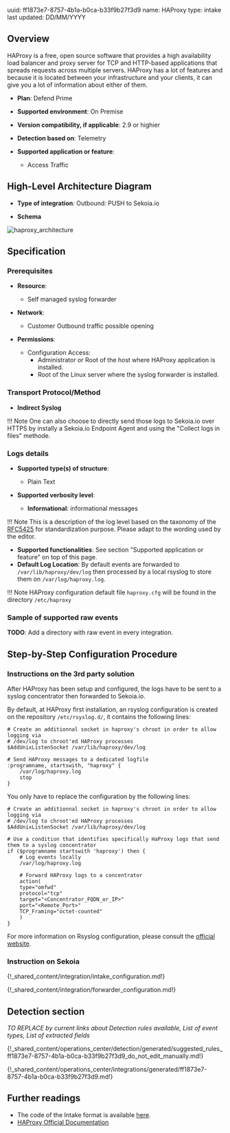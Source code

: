 uuid: ff1873e7-8757-4b1a-b0ca-b33f9b27f3d9
name: HAProxy
type: intake
last updated: DD/MM/YYYY

## Overview

HAProxy is a free, open source software that provides a high availability load balancer and proxy server for TCP and HTTP-based applications that spreads requests across multiple servers. HAProxy has a lot of features and because it is located between your infrastructure and your clients, it can give you a lot of information about either of them.

- **Plan**: Defend Prime
- **Supported environment**: On Premise
- **Version compatibility, if applicable**: 2.9 or highier

- **Detection based on**: Telemetry
- **Supported application or feature**:
    - Access Traffic

## High-Level Architecture Diagram

- **Type of integration**: Outbound: PUSH to Sekoia.io

- **Schema**

![haproxy_architecture](/assets/integration/haproxy_architecture.png)

## Specification

### Prerequisites

- **Resource**:
    - Self managed syslog forwarder

- **Network**:
    - Customer Outbound traffic possible opening

- **Permissions**:
    - Configuration Access:
        - Administrator or Root of the host where HAProxy application is installed.
        - Root of the Linux server where the syslog forwarder is installed.

### Transport Protocol/Method

- **Indirect Syslog**

!!! Note
    One can also choose to directly send those logs to Sekoia.io over HTTPS by instally a Sekoia.io Endpoint Agent and using the "Collect logs in files" methode.

### Logs details

- **Supported type(s) of structure**:
    - Plain Text

- **Supported verbosity level**:
    - **Informational**: informational messages

!!! Note
    This is a description of the log level based on the taxonomy of the [RFC5425](https://datatracker.ietf.org/doc/html/rfc5424) for standardization purpose. Please adapt to the wording used by the editor.

- **Supported functionalities**: See section "Supported application or feature" on top of this page.
- **Default Log Location**: By default events are forwarded to `/var/lib/haproxy/dev/log` then processed by a local rsyslog to store them on `/var/log/haproxy.log`.

!!! Note
    HAProxy configuration default file `haproxy.cfg` will be found in the directory `/etc/haproxy`

### Sample of supported raw events

**TODO**: Add a directory with raw event in every integration.

## Step-by-Step Configuration Procedure

### Instructions on the 3rd party solution

After HAProxy has been setup and configured, the logs have to be sent to a syslog concentrator then forwarded to Sekoia.io.

By default, at HAProxy first installation, an rsyslog configuration is created on the repository `/etc/rsyslog.d/`, it contains the following lines:

```
# Create an additionnal socket in haproxy's chroot in order to allow logging via
# /dev/log to chroot'ed HAProxy processes
$AddUnixListenSocket /var/lib/haproxy/dev/log

# Send HAProxy messages to a dedicated logfile
:programname, startswith, "haproxy" {
    /var/log/haproxy.log
    stop
}
```

You only have to replace the configuration by the following lines:

```
# Create an additionnal socket in haproxy's chroot in order to allow logging via
# /dev/log to chroot'ed HAProxy processes
$AddUnixListenSocket /var/lib/haproxy/dev/log

# Use a condition that identifies specifically HaProxy logs that send them to a syslog concentrator
if ($programname startswith 'haproxy') then {
    # Log events locally
    /var/log/haproxy.log

    # Forward HAProxy logs to a concentrator
    action(
    type="omfwd"
    protocol="tcp"
    target="<Concentrator_FQDN_or_IP>"
    port="<Remote_Port>"
    TCP_Framing="octet-counted"
    )
}
```

For more information on Rsyslog configuration, please consult the [official website](https://www.rsyslog.com/doc/configuration/templates.html).

### Instruction on Sekoia

{!_shared_content/integration/intake_configuration.md!}

{!_shared_content/integration/forwarder_configuration.md!}

## Detection section

_TO REPLACE by current links about Detection rules available, List of event types, List of extracted fields_

{!_shared_content/operations_center/detection/generated/suggested_rules_ff1873e7-8757-4b1a-b0ca-b33f9b27f3d9_do_not_edit_manually.md!}

{!_shared_content/operations_center/integrations/generated/ff1873e7-8757-4b1a-b0ca-b33f9b27f3d9.md!}

## Further readings

- The code of the Intake format is available [here](https://github.com/SEKOIA-IO/intake-formats/tree/main/HAProxy).
- [HAProxy Official Documentation](http://www.haproxy.org/#docs)


